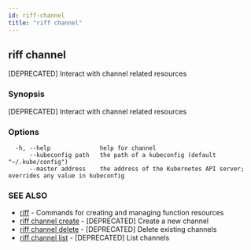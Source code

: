 ```yaml
---
id: riff-channel
title: "riff channel"
---
```

## riff channel

[DEPRECATED] Interact with channel related resources

### Synopsis

[DEPRECATED] Interact with channel related resources

### Options

```
  -h, --help              help for channel
      --kubeconfig path   the path of a kubeconfig (default "~/.kube/config")
      --master address    the address of the Kubernetes API server; overrides any value in kubeconfig
```

### SEE ALSO

* [riff](riff.md)	 - Commands for creating and managing function resources
* [riff channel create](riff_channel_create.md)	 - [DEPRECATED] Create a new channel
* [riff channel delete](riff_channel_delete.md)	 - [DEPRECATED] Delete existing channels
* [riff channel list](riff_channel_list.md)	 - [DEPRECATED] List channels

